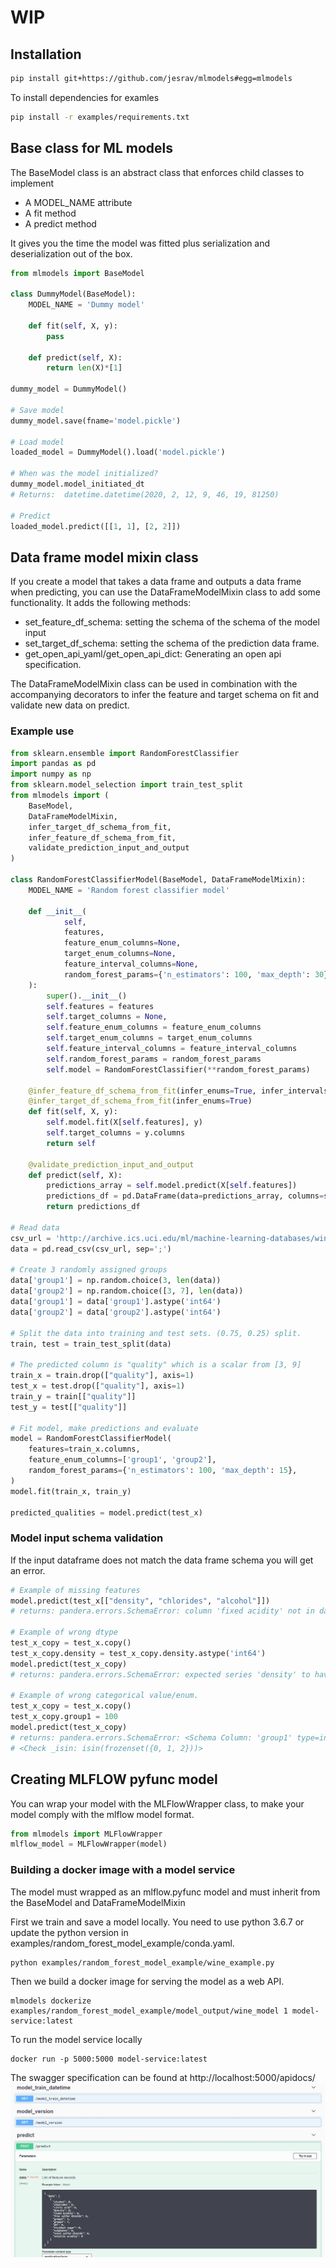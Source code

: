 # WIP

## Installation
```bash
pip install git+https://github.com/jesrav/mlmodels#egg=mlmodels
```
To install dependencies for examles
```bash
pip install -r examples/requirements.txt
```
## Base class for ML models
The BaseModel class is an abstract class that enforces child classes to implement
- A MODEL_NAME attribute
- A fit method
- A predict method

It gives you the time the model was fitted plus serialization and deserialization out of the box.

```python
from mlmodels import BaseModel

class DummyModel(BaseModel):
    MODEL_NAME = 'Dummy model'
    
    def fit(self, X, y):
        pass

    def predict(self, X):
        return len(X)*[1]

dummy_model = DummyModel()

# Save model
dummy_model.save(fname='model.pickle')

# Load model
loaded_model = DummyModel().load('model.pickle')

# When was the model initialized?
dummy_model.model_initiated_dt
# Returns:  datetime.datetime(2020, 2, 12, 9, 46, 19, 81250)

# Predict
loaded_model.predict([[1, 1], [2, 2]])
```
## Data frame model mixin class
If you create a model that takes a data frame and outputs a data frame when predicting, you can use the DataFrameModelMixin class to add some functionality.
It adds the following methods: 
- set_feature_df_schema: setting the schema of the schema of the model input 
- set_target_df_schema: setting the schema of the prediction data frame.
- get_open_api_yaml/get_open_api_dict: Generating an open api specification.

The DataFrameModelMixin class can be used in combination with the accompanying decorators to infer the feature and target schema on fit and validate new data on predict.

### Example use
```python
from sklearn.ensemble import RandomForestClassifier
import pandas as pd
import numpy as np
from sklearn.model_selection import train_test_split
from mlmodels import (
    BaseModel,
    DataFrameModelMixin,
    infer_target_df_schema_from_fit,
    infer_feature_df_schema_from_fit,
    validate_prediction_input_and_output
)

class RandomForestClassifierModel(BaseModel, DataFrameModelMixin):
    MODEL_NAME = 'Random forest classifier model'

    def __init__(
            self,
            features,
            feature_enum_columns=None,
            target_enum_columns=None,
            feature_interval_columns=None,
            random_forest_params={'n_estimators': 100, 'max_depth': 30},
    ):
        super().__init__()
        self.features = features
        self.target_columns = None,
        self.feature_enum_columns = feature_enum_columns
        self.target_enum_columns = target_enum_columns
        self.feature_interval_columns = feature_interval_columns
        self.random_forest_params = random_forest_params
        self.model = RandomForestClassifier(**random_forest_params)

    @infer_feature_df_schema_from_fit(infer_enums=True, infer_intervals=True, interval_buffer_percent=15)
    @infer_target_df_schema_from_fit(infer_enums=True)
    def fit(self, X, y):
        self.model.fit(X[self.features], y)
        self.target_columns = y.columns
        return self

    @validate_prediction_input_and_output
    def predict(self, X):
        predictions_array = self.model.predict(X[self.features])
        predictions_df = pd.DataFrame(data=predictions_array, columns=self.target_columns)
        return predictions_df

# Read data
csv_url = 'http://archive.ics.uci.edu/ml/machine-learning-databases/wine-quality/winequality-red.csv'
data = pd.read_csv(csv_url, sep=';')

# Create 3 randomly assigned groups
data['group1'] = np.random.choice(3, len(data))
data['group2'] = np.random.choice([3, 7], len(data))
data['group1'] = data['group1'].astype('int64')
data['group2'] = data['group2'].astype('int64')

# Split the data into training and test sets. (0.75, 0.25) split.
train, test = train_test_split(data)

# The predicted column is "quality" which is a scalar from [3, 9]
train_x = train.drop(["quality"], axis=1)
test_x = test.drop(["quality"], axis=1)
train_y = train[["quality"]]
test_y = test[["quality"]]

# Fit model, make predictions and evaluate
model = RandomForestClassifierModel(
    features=train_x.columns,
    feature_enum_columns=['group1', 'group2'],
    random_forest_params={'n_estimators': 100, 'max_depth': 15},
)
model.fit(train_x, train_y)

predicted_qualities = model.predict(test_x)
```
### Model input schema validation
If the input dataframe does not match the data frame schema you will get an error.
```python
# Example of missing features
model.predict(test_x[["density", "chlorides", "alcohol"]])
# returns: pandera.errors.SchemaError: column 'fixed acidity' not in dataframe

# Example of wrong dtype
test_x_copy = test_x.copy()
test_x_copy.density = test_x_copy.density.astype('int64')
model.predict(test_x_copy)
# returns: pandera.errors.SchemaError: expected series 'density' to have type float64, got int64

# Example of wrong categorical value/enum.
test_x_copy = test_x.copy()
test_x_copy.group1 = 100
model.predict(test_x_copy)
# returns: pandera.errors.SchemaError: <Schema Column: 'group1' type=int64> failed element-wise validator 0:
# <Check _isin: isin(frozenset({0, 1, 2}))>
```

## Creating MLFLOW pyfunc model
You can wrap your model with the MLFlowWrapper class, to make your model comply with the mlflow model format.
```python
from mlmodels import MLFlowWrapper
mlflow_model = MLFlowWrapper(model)
```

### Building a docker image with a model service
The model must wrapped as an mlflow.pyfunc model and must inherit from the BaseModel and DataFrameModelMixin

First we train and save a model locally. You need to use python 3.6.7 or update the python version in examples/random_forest_model_example/conda.yaml.
```console
python examples/random_forest_model_example/wine_example.py
```
Then we build a docker image for serving the model as a web API. 
```console
mlmodels dockerize examples/random_forest_model_example/model_output/wine_model 1 model-service:latest
```
To run the model service locally
```console
docker run -p 5000:5000 model-service:latest
```
The swagger specification can be found at http://localhost:5000/apidocs/
![](docs/swagger_screenshot.jpg)
